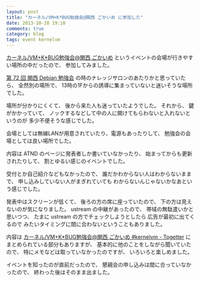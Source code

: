 ```yaml
---
layout: post
title: "カーネル/VM+K*BUG勉強会@関西 ごかいめ に参加した"
date: 2013-10-20 19:10
comments: true
category: blog
tags: event kernelvm
---
```

[カーネル/VM+K*BUG勉強会@関西 ごかいめ](http://atnd.org/events/43501)
というイベントの会場が行きやすい場所の中だったので、
参加してみました。

<!--more-->

[第 72 回 関西 Debian 勉強会](https://wiki.debian.org/KansaiDebianMeeting/20130526)
の時のナレッジサロンのあたりかと思っていたら、
全然別の場所で、
13時の1Fからの誘導に集まっていないと迷いそうな場所でした。

場所が分かりにくくて、
後から来た人も迷っていたようでした。
それから、
鍵がかかっていて、
ノックするなどして中の人に開けてもらわないと入れないというのが
多少不便そうな感じでした。

会場としては無線LANが用意されていたり、電源もあったりして、
勉強会の会場としては良い場所でした。

内容は ATND のページに発表者しか書いていなかったり、
始まってからも更新されたりして、
割とゆるい感じのイベントでした。

受付とか自己紹介などもなかったので、
誰だかわからない人はわからないままで、
申し込みしていない人がまぎれていても
わからないんじゃないかなあという感じでした。

発表中はスクリーンが低くて、
後ろの方の席に座っていたので、
下の方は見えないのが気になりました。
ustream の中継があったので、
帯域の無駄遣いかと思いつつ、
たまに ustream の方でチェックしようとしたら
広告が最初に出てくるので
みたいタイミングに間に合わないということもありました。

内容は
[カーネル/VM+K*BUG勉強会@関西 ごかいめ #kernelvm - Togetter](http://togetter.com/li/578958)
にまとめられている部分もありますが、
基本的に他のことをしながら聞いていたので、
特にメモなどは取っていなかったのですが、
いろいろと楽しめました。

イベントを知ったのが直前だったので、
懇親会の申し込みは間に合っていなかったので、
終わった後はそのまま出ました。
